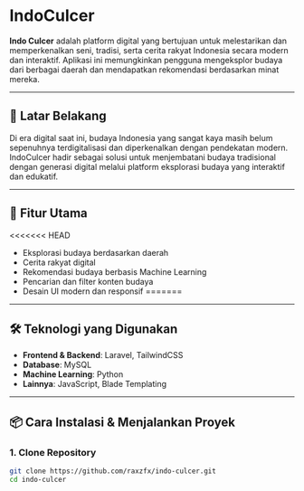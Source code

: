 # IndoCulcer 

**Indo Culcer** adalah platform digital yang bertujuan untuk melestarikan dan memperkenalkan seni, tradisi, serta cerita rakyat Indonesia secara modern dan interaktif. Aplikasi ini memungkinkan pengguna mengeksplor budaya dari berbagai daerah dan mendapatkan rekomendasi berdasarkan minat mereka.



---

## 🎯 Latar Belakang

Di era digital saat ini, budaya Indonesia yang sangat kaya masih belum sepenuhnya terdigitalisasi dan diperkenalkan dengan pendekatan modern. IndoCulcer hadir sebagai solusi untuk menjembatani budaya tradisional dengan generasi digital melalui platform eksplorasi budaya yang interaktif dan edukatif.

---

## 🚀 Fitur Utama

<<<<<<< HEAD
-  Eksplorasi budaya berdasarkan daerah
-  Cerita rakyat digital
-  Rekomendasi budaya berbasis Machine Learning
-  Pencarian dan filter konten budaya
-  Desain UI modern dan responsif
=======


---

## 🛠️ Teknologi yang Digunakan

- **Frontend & Backend**: Laravel, TailwindCSS
- **Database**: MySQL
- **Machine Learning**: Python
- **Lainnya**: JavaScript, Blade Templating

--- 

## 📦 Cara Instalasi & Menjalankan Proyek

### 1. Clone Repository
```bash
git clone https://github.com/raxzfx/indo-culcer.git
cd indo-culcer

